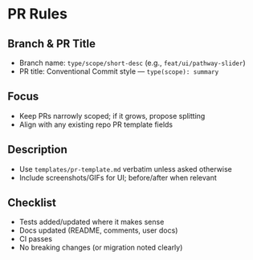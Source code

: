 # PR Rules

## Branch & PR Title

- Branch name: `type/scope/short-desc` (e.g., `feat/ui/pathway-slider`)
- PR title: Conventional Commit style — `type(scope): summary`

## Focus

- Keep PRs narrowly scoped; if it grows, propose splitting
- Align with any existing repo PR template fields

## Description

- Use `templates/pr-template.md` verbatim unless asked otherwise
- Include screenshots/GIFs for UI; before/after when relevant

## Checklist

- Tests added/updated where it makes sense
- Docs updated (README, comments, user docs)
- CI passes
- No breaking changes (or migration noted clearly)
